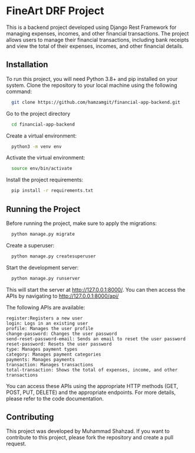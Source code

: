 
# FineArt DRF Project

This is a backend project developed using Django Rest Framework for managing expenses, incomes, and other financial transactions. The project allows users to manage their financial transactions, including bank receipts and view the total of their expenses, incomes, and other financial details.


## Installation

To run this project, you will need Python 3.8+ and pip installed on your system. Clone the repository to your local machine using the following command:

```bash
  git clone https://github.com/hamzamgit/financial-app-backend.git
```

Go to the project directory

```bash
  cd financial-app-backend
```

Create a virtual environment:

```bash
  python3 -m venv env
```

Activate the virtual environment:

```bash
  source env/bin/activate
```

Install the project requirements:

```bash
  pip install -r requirements.txt
```
    
## Running the Project

Before running the project, make sure to apply the migrations:

```bash
  python manage.py migrate
```

Create a superuser:
```bash
  python manage.py createsuperuser
```

Start the development server:
```bash
  python manage.py runserver
```
This will start the server at http://127.0.0.1:8000/. You can then access the APIs by navigating to http://127.0.0.1:8000/api/

The following APIs are available:

    register:Registers a new user
    login: Logs in an existing user
    profile: Manages the user profile
    change-password: Changes the user password
    send-reset-password-email: Sends an email to reset the user password
    reset-password: Resets the user password
    type: Manages payment types
    category: Manages payment categories
    payments: Manages payments
    transaction: Manages transactions
    total-transaction: Shows the total of expenses, income, and other transactions

You can access these APIs using the appropriate HTTP methods (GET, POST, PUT, DELETE) and the appropriate endpoints. For more details, please refer to the code documentation.

## Contributing

This project was developed by Muhammad Shahzad. If you want to contribute to this project, please fork the repository and create a pull request.



